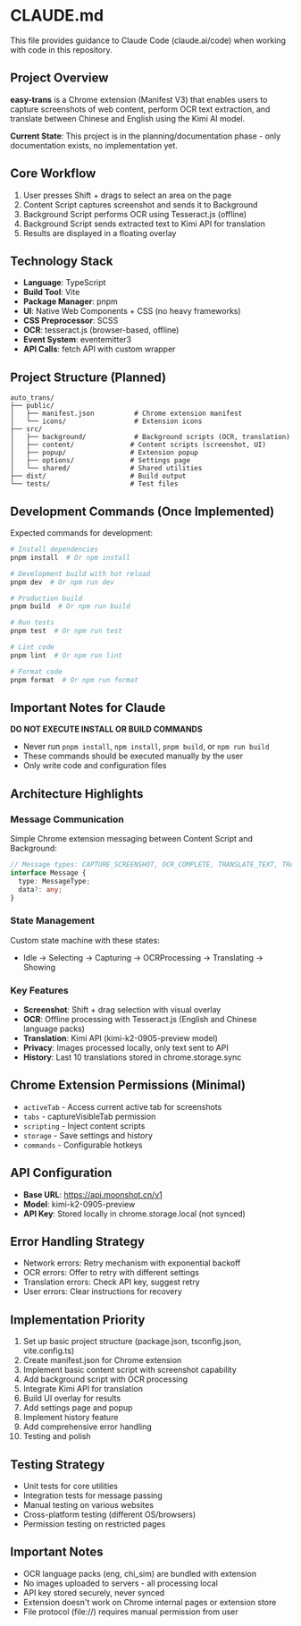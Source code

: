 # CLAUDE.md

This file provides guidance to Claude Code (claude.ai/code) when working with code in this repository.

## Project Overview

**easy-trans** is a Chrome extension (Manifest V3) that enables users to capture screenshots of web content, perform OCR text extraction, and translate between Chinese and English using the Kimi AI model.

**Current State**: This project is in the planning/documentation phase - only documentation exists, no implementation yet.

## Core Workflow

1. User presses Shift + drags to select an area on the page
2. Content Script captures screenshot and sends it to Background
3. Background Script performs OCR using Tesseract.js (offline)
4. Background Script sends extracted text to Kimi API for translation
5. Results are displayed in a floating overlay

## Technology Stack

- **Language**: TypeScript
- **Build Tool**: Vite
- **Package Manager**: pnpm
- **UI**: Native Web Components + CSS (no heavy frameworks)
- **CSS Preprocessor**: SCSS
- **OCR**: tesseract.js (browser-based, offline)
- **Event System**: eventemitter3
- **API Calls**: fetch API with custom wrapper

## Project Structure (Planned)

```
auto_trans/
├── public/
│   ├── manifest.json          # Chrome extension manifest
│   └── icons/                 # Extension icons
├── src/
│   ├── background/            # Background scripts (OCR, translation)
│   ├── content/              # Content scripts (screenshot, UI)
│   ├── popup/                # Extension popup
│   ├── options/              # Settings page
│   └── shared/               # Shared utilities
├── dist/                     # Build output
└── tests/                    # Test files
```

## Development Commands (Once Implemented)

Expected commands for development:

```bash
# Install dependencies
pnpm install  # Or npm install

# Development build with hot reload
pnpm dev  # Or npm run dev

# Production build
pnpm build  # Or npm run build

# Run tests
pnpm test  # Or npm run test

# Lint code
pnpm lint  # Or npm run lint

# Format code
pnpm format  # Or npm run format
```

## Important Notes for Claude

**DO NOT EXECUTE INSTALL OR BUILD COMMANDS**
- Never run `pnpm install`, `npm install`, `pnpm build`, or `npm run build`
- These commands should be executed manually by the user
- Only write code and configuration files

## Architecture Highlights

### Message Communication
Simple Chrome extension messaging between Content Script and Background:

```typescript
// Message types: CAPTURE_SCREENSHOT, OCR_COMPLETE, TRANSLATE_TEXT, TRANSLATION_COMPLETE
interface Message {
  type: MessageType;
  data?: any;
}
```

### State Management
Custom state machine with these states:
- Idle → Selecting → Capturing → OCRProcessing → Translating → Showing

### Key Features
- **Screenshot**: Shift + drag selection with visual overlay
- **OCR**: Offline processing with Tesseract.js (English and Chinese language packs)
- **Translation**: Kimi API (kimi-k2-0905-preview model)
- **Privacy**: Images processed locally, only text sent to API
- **History**: Last 10 translations stored in chrome.storage.sync

## Chrome Extension Permissions (Minimal)

- `activeTab` - Access current active tab for screenshots
- `tabs` - captureVisibleTab permission
- `scripting` - Inject content scripts
- `storage` - Save settings and history
- `commands` - Configurable hotkeys

## API Configuration

- **Base URL**: https://api.moonshot.cn/v1
- **Model**: kimi-k2-0905-preview
- **API Key**: Stored locally in chrome.storage.local (not synced)

## Error Handling Strategy

- Network errors: Retry mechanism with exponential backoff
- OCR errors: Offer to retry with different settings
- Translation errors: Check API key, suggest retry
- User errors: Clear instructions for recovery

## Implementation Priority

1. Set up basic project structure (package.json, tsconfig.json, vite.config.ts)
2. Create manifest.json for Chrome extension
3. Implement basic content script with screenshot capability
4. Add background script with OCR processing
5. Integrate Kimi API for translation
6. Build UI overlay for results
7. Add settings page and popup
8. Implement history feature
9. Add comprehensive error handling
10. Testing and polish

## Testing Strategy

- Unit tests for core utilities
- Integration tests for message passing
- Manual testing on various websites
- Cross-platform testing (different OS/browsers)
- Permission testing on restricted pages

## Important Notes

- OCR language packs (eng, chi_sim) are bundled with extension
- No images uploaded to servers - all processing local
- API key stored securely, never synced
- Extension doesn't work on Chrome internal pages or extension store
- File protocol (file://) requires manual permission from user